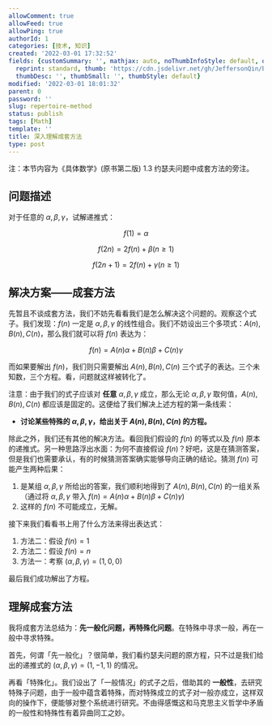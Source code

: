 ```yaml
---
allowComment: true
allowFeed: true
allowPing: true
authorId: 1
categories: [技术, 知识]
created: '2022-03-01 17:32:52'
fields: {customSummary: '', mathjax: auto, noThumbInfoStyle: default, outdatedNotice: 'no',
  reprint: standard, thumb: 'https://cdn.jsdelivr.net/gh/JeffersonQin/blog-asset@latest/usr/picgo/concrete-math.png',
  thumbDesc: '', thumbSmall: '', thumbStyle: default}
modified: '2022-03-01 18:01:32'
parent: 0
password: ''
slug: repertoire-method
status: publish
tags: [Math]
template: ''
title: 深入理解成套方法
type: post
---
```

注：本节内容为《具体数学》(原书第二版) 1.3 约瑟夫问题中成套方法的旁注。

## 问题描述

对于任意的 $\alpha, \beta, \gamma$，试解递推式：

$$
	f(1) = \alpha
$$

$$
	f(2n) = 2f(n) + \beta (n \geq 1)
$$

$$
	f(2n + 1) = 2f(n) + \gamma (n \geq 1)
$$

## 解决方案——成套方法

先暂且不谈成套方法，我们不妨先看看我们是怎么解决这个问题的。观察这个式子。我们发现：$f(n)$ 一定是 $\alpha, \beta, \gamma$ 的线性组合。我们不妨设出三个多项式：$A(n), B(n), C(n)$，那么我们就可以将 $f(n)$ 表达为：

$$
	f(n) = A(n) \alpha + B(n) \beta + C(n) \gamma
$$

而如果要解出 $f(n)$，我们则只需要解出 $A(n), B(n), C(n)$ 三个式子的表达。三个未知数，三个方程。看，问题就这样被转化了。

注意：由于我们的式子应该对 **任意** $\alpha, \beta, \gamma$ 成立，那么无论 $\alpha, \beta, \gamma$ 取何值，$A(n), B(n), C(n)$ 都应该是固定的。这便给了我们解决上述方程的第一条线索：

* **讨论某些特殊的 $\alpha, \beta, \gamma$，给出关于 $A(n), B(n), C(n)$ 的方程。**

除此之外，我们还有其他的解决方法。看回我们假设的 $f(n)$ 的等式以及 $f(n)$ 原本的递推式。另一种思路浮出水面：为何不直接假设 $f(n)$？好吧，这是在猜测答案，但是我们也需要承认，有的时候猜测答案确实能够导向正确的结论。猜测 $f(n)$ 可能产生两种后果：
1. 是某组 $\alpha, \beta, \gamma$ 所给出的答案，我们顺利地得到了 $A(n), B(n), C(n)$ 的一组关系（通过将 $\alpha, \beta, \gamma$ 带入 $f(n) = A(n) \alpha + B(n) \beta + C(n) \gamma$)
2. 这样的 $f(n)$ 不可能成立，无解。

接下来我们看看书上用了什么方法来得出表达式：

1. 方法二：假设 $f(n) = 1$
2. 方法二：假设 $f(n) = n$
3. 方法一：考察 $(\alpha, \beta, \gamma) = (1, 0, 0)$

最后我们成功解出了方程。

## 理解成套方法

我将成套方法总结为：**先一般化问题，再特殊化问题**。在特殊中寻求一般，再在一般中寻求特殊。

首先，何谓「先一般化」？很简单，我们看约瑟夫问题的原方程，只不过是我们给出的递推式的 $(\alpha, \beta, \gamma) = (1, -1, 1)$ 的情况。

再看「特殊化」。我们设出了「一般情况」的式子之后，借助其的 **一般性**，去研究特殊子问题，由于一般中蕴含着特殊，而对特殊成立的式子对一般亦成立，这样双向的操作下，便能够对整个系统进行研究。不由得感慨这和马克思主义哲学中矛盾的一般性和特殊性有着异曲同工之妙。
